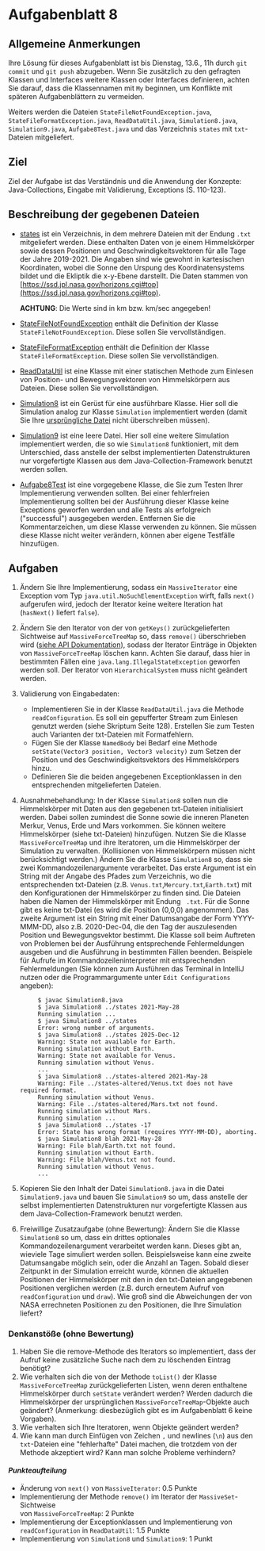 # Aufgabenblatt 8

## Allgemeine Anmerkungen
Ihre Lösung für dieses Aufgabenblatt ist bis Dienstag, 13.6., 11h durch `git commit` und `git push` 
abzugeben.
Wenn Sie zusätzlich zu den gefragten Klassen und Interfaces weitere Klassen oder 
Interfaces definieren, achten Sie darauf, dass die Klassennamen mit `My` beginnen, um Konflikte 
mit späteren Aufgabenblättern zu vermeiden.

Weiters werden die Dateien `StateFileNotFoundException.java`, 
`StateFileFormatException.java`, `ReadDataUtil.java`, `Simulation8.java`, `Simulation9.java`,
 `Aufgabe8Test.java` und das Verzeichnis `states` mit `txt`-Dateien mitgeliefert. 

## Ziel
Ziel der Aufgabe ist das Verständnis und die Anwendung der Konzepte: Java-Collections, Eingabe mit 
Validierung, Exceptions (S. 110-123).

## Beschreibung der gegebenen Dateien

- [states](../states) ist ein Verzeichnis, in dem mehrere Dateien mit der Endung `.txt` 
 mitgeliefert werden. Diese enthalten Daten von je einem Himmelskörper sowie dessen Positionen und
 Geschwindigkeitsvektoren für alle Tage der Jahre 2019-2021. Die Angaben sind wie gewohnt in 
 kartesischen Koordinaten, wobei die Sonne den Urspung des Koordinatensystems bildet und die 
 Ekliptik die x-y-Ebene darstellt. Die Daten stammen von [https://ssd.jpl.nasa.gov/horizons.cgi#top](https://ssd.jpl.nasa.gov/horizons.cgi#top). 
   
    **ACHTUNG**: Die Werte sind in km bzw. km/sec angegeben! 
                      
- [StateFileNotFoundException](../src/StateFileNotFoundException.java) enthält die Definition
der Klasse `StateFileNotFoundException`. Diese sollen Sie vervollständigen.
- [StateFileFormatException](../src/StateFileFormatException.java) enthält die Definition
der Klasse `StateFileFormatException`. Diese sollen Sie vervollständigen.
- [ReadDataUtil](../src/ReadDataUtil.java) ist eine Klasse mit einer statischen Methode zum
Einlesen von Position- und Bewegungsvektoren von Himmelskörpern aus Dateien. 
Diese sollen Sie vervollständigen.
- [Simulation8](../src/Simulation8.java) ist ein Gerüst für eine ausführbare Klasse. Hier soll
die Simulation analog zur Klasse `Simulation` implementiert werden (damit Sie Ihre [ursprüngliche
 Datei](../src/Simulation.java) nicht überschreiben müssen).
- [Simulation9](../src/Simulation9.java) ist eine leere Datei. Hier soll eine weitere Simulation
implementiert werden, die so wie `Simulation8` funktioniert, mit dem Unterschied, dass anstelle 
der selbst implementierten Datenstrukturen nur vorgefertigte Klassen aus dem 
Java-Collection-Framework benutzt werden sollen.
- [Aufgabe8Test](../src/Aufgabe8Test.java) ist eine vorgegebene Klasse, die Sie zum Testen Ihrer
Implementierung verwenden sollten. Bei einer fehlerfreien Implementierung sollten bei der
Ausführung dieser Klasse keine Exceptions geworfen werden und alle Tests als erfolgreich ("successful")
ausgegeben werden. Entfernen Sie die Kommentarzeichen, um diese Klasse verwenden zu können. Sie
müssen diese Klasse nicht weiter verändern, können aber eigene Testfälle hinzufügen.


## Aufgaben

1. Ändern Sie Ihre Implementierung, sodass ein `MassiveIterator` eine Exception 
    vom Typ `java.util.NoSuchElementException` wirft, falls `next()` aufgerufen wird,
    jedoch der Iterator keine weitere Iteration hat (`hasNext()` liefert `false`).
    
2. Ändern Sie den Iterator von der von `getKeys()` zurückgelieferten 
    Sichtweise auf `MassiveForceTreeMap` so, dass `remove()` überschrieben wird 
    ([siehe API Dokumentation](https://docs.oracle.com/javase/8/docs/api/java/util/Iterator.html#remove--)), 
    sodass der Iterator Einträge in Objekten von `MassiveForceTreeMap` löschen kann. Achten Sie 
    darauf, dass hier in bestimmten Fällen eine `java.lang.IllegalStateException` geworfen werden
    soll. Der Iterator von `HierarchicalSystem` muss nicht geändert werden.

3. Validierung von Eingabedaten:
    - Implementieren Sie in der Klasse `ReadDataUtil.java` die Methode `readConfiguration`.
    Es soll ein gepufferter Stream zum Einlesen genutzt werden (siehe Skriptum Seite 128). 
    Erstellen Sie zum Testen auch Varianten der txt-Dateien mit Formatfehlern.
    - Fügen Sie der Klasse `NamedBody` bei Bedarf 
    eine Methode `setState(Vector3 position, Vector3 velocity)` zum Setzen der Position 
    und des Geschwindigkeitsvektors des Himmelskörpers hinzu. 
    - Definieren Sie die beiden angegebenen Exceptionklassen in den entsprechenden 
    mitgelieferten Dateien.
  
4. Ausnahmebehandlung:
    In der Klasse `Simulation8` sollen nun die Himmelskörper mit Daten aus den gegebenen 
    txt-Dateien initialisiert werden. Dabei sollen zumindest die Sonne sowie die 
    inneren Planeten
    Merkur, Venus, Erde und Mars vorkommen. Sie können weitere Himmelskörper (siehe txt-Dateien) 
    hinzufügen. Nutzen Sie die Klasse `MassiveForceTreeMap` und ihre Iteratoren, um die 
    Himmelskörper der Simulation zu verwalten. (Kollisionen von Himmelskörpern müssen nicht 
    berücksichtigt werden.)
    Ändern Sie die Klasse `Simulation8` so, dass sie zwei Kommandozeilenargumente verarbeitet. 
    Das erste Argument ist ein String mit der Angabe des Pfades zum Verzeichnis, wo die 
    entsprechenden txt-Dateien (z.B. `Venus.txt`,`Mercury.txt`,`Earth.txt`) mit den Konfigurationen 
    der Himmelskörper zu finden sind. Die Dateien haben die Namen der Himmelskörper mit Endung `
    .txt`. Für die Sonne gibt es keine txt-Datei (es wird die Position (0,0,0) angenommen).
    Das zweite Argument ist ein String mit einer Datumsangabe der Form YYYY-MMM-DD, also z.B. 
    2020-Dec-04, die den Tag der auszulesenden Position und Bewegungsvektor bestimmt. Die Klasse 
    soll beim Auftreten von Problemen bei der Ausführung entsprechende Fehlermeldungen ausgeben und
    die Ausführung in bestimmten Fällen beenden. Beispiele für Aufrufe im Kommandozeileninterpreter 
    mit entsprechenden Fehlermeldungen (Sie können zum Ausführen das Terminal in IntelliJ nutzen
    oder die Programmargumente unter `Edit Configurations` angeben):
    ```
         $ javac Simulation8.java
         $ java Simulation8 ../states 2021-May-28
         Running simulation ...
         $ java Simulation8 ../states
         Error: wrong number of arguments.
         $ java Simulation8 ../states 2025-Dec-12
         Warning: State not available for Earth.
         Running simulation without Earth.
         Warning: State not available for Venus.
         Running simulation without Venus.
         ...
         $ java Simulation8 ../states-altered 2021-May-28
         Warning: File ../states-altered/Venus.txt does not have required format. 
         Running simulation without Venus.
         Warning: File ../states-altered/Mars.txt not found. 
         Running simulation without Mars.
         Running simulation ...
         $ java Simulation8 ../states -17
         Error: State has wrong format (requires YYYY-MM-DD), aborting. 
         $ java Simulation8 blah 2021-May-28
         Warning: File blah/Earth.txt not found. 
         Running simulation without Earth.
         Warning: File blah/Venus.txt not found. 
         Running simulation without Venus.
         ...
    ```

5. Kopieren Sie den Inhalt der Datei `Simulation8.java` in die Datei `Simulation9.java` und bauen
    Sie `Simulation9` so um, dass anstelle der selbst implementierten Datenstrukturen nur 
    vorgefertigte Klassen aus dem Java-Collection-Framework benutzt werden.
    
6. Freiwillige Zusatzaufgabe (ohne Bewertung):
    Ändern Sie die Klasse `Simulation8` so um, dass ein drittes optionales Kommandozeilenargument
    verarbeitet werden kann. Dieses gibt an, wieviele Tage simuliert werden sollen. Beispielsweise
    kann eine zweite Datumsangabe möglich sein, oder die Anzahl an Tagen. 
    Sobald dieser Zeitpunkt in der Simulation erreicht wurde, können die aktuellen Positionen der
    Himmelskörper mit den in den txt-Dateien angegebenen Positionen verglichen werden (z.B. 
    durch erneutem Aufruf von `readConfiguration` und `draw`). Wie groß sind die Abweichungen 
    der von NASA errechneten Positionen zu den Positionen, die Ihre Simulation liefert?

### Denkanstöße (ohne Bewertung)

1. Haben Sie die remove-Methode des Iterators so implementiert, dass der Aufruf keine 
zusätzliche Suche nach dem zu löschenden Eintrag benötigt?
2. Wie verhalten sich die von der Methode `toList()` der Klasse `MassiveForceTreeMap` 
zurückgelieferten Listen, wenn deren enthaltene Himmelskörper durch `setState` verändert werden? 
Werden dadurch die Himmelskörper der ursprünglichen `MassiveForceTreeMap`-Objekte auch geändert? 
(Anmerkung: diesbezüglich gibt es im Aufgabenblatt 6 keine Vorgaben).
3. Wie verhalten sich Ihre Iteratoren, wenn Objekte geändert werden?
4. Wie kann man durch Einfügen von Zeichen `,` und newlines (`\n`) aus den `txt`-Dateien eine 
"fehlerhafte" Datei machen, die trotzdem von der Methode akzeptiert wird? Kann man solche Probleme 
verhindern?

#### _Punkteaufteilung_

- Änderung von `next()` von `MassiveIterator`: 0.5 Punkte
- Implementierung der Methode `remove()` im Iterator der `MassiveSet`-Sichtweise  
  von `MassiveForceTreeMap`: 2 Punkte
- Implementierung der Exceptionklassen und Implementierung von `readConfiguration` 
  in `ReadDataUtil`: 1.5 Punkte
- Implementierung von `Simulation8` und `Simulation9`: 1 Punkt
